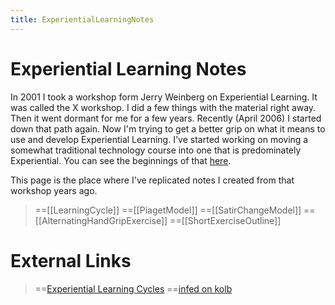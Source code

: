 ```yaml
---
title: ExperientialLearningNotes
---
```

# Experiential Learning Notes 
In 2001 I took a workshop form Jerry Weinberg on Experiential Learning. It was called the X workshop. I did a few things with the material right away. Then it went dormant for me for a few years. Recently (April 2006) I started down that path again. Now I'm trying to get a better grip on what it means to use and develop Experiential Learning. I've started working on moving a somewhat traditional technology course into one that is predominately Experiential. You can see the beginnings of that [here]({{site.pagesurl}}/JBoss_AOP_Self_Study).

This page is the place where I've replicated notes I created from that workshop years ago.

> ==[[LearningCycle]]
> ==[[PiagetModel]]
> ==[[SatirChangeModel]]
> ==[[AlternatingHandGripExercise]]
> ==[[ShortExerciseOutline]]

# External Links
> ==[Experiential Learning Cycles](http://reviewing.co.uk/research/learning.cycles.htm)
> ==[infed on kolb](http://www.infed.org/biblio/b-explrn.htm)

